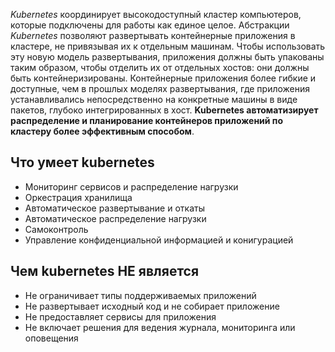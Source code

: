*Kubernetes* координирует высокодоступный кластер компьютеров, которые подключены для работы как единое целое. Абстракции *Kubernetes* позволяют развертывать контейнерные приложения в кластере, не привязывая их к отдельным машинам. Чтобы использовать эту новую модель развертывания, приложения должны быть упакованы таким образом, чтобы отделить их от отдельных хостов: они должны быть контейнеризированы. Контейнерные приложения более гибкие и доступные, чем в прошлых моделях развертывания, где приложения устанавливались непосредственно на конкретные машины в виде пакетов, глубоко интегрированных в хост. **Kubernetes автоматизирует распределение и планирование контейнеров приложений по кластеру более эффективным способом**. 

## Что умеет kubernetes
- Мониторинг сервисов и распределение нагрузки
- Оркестрация хранилища
- Автоматическое развертывание и откаты
- Автоматическое распределение нагрузки
- Самоконтроль
- Управление конфиденциальной информацией и конигурацией

## Чем kubernetes НЕ является
- Не ограничивает типы поддерживаемых приложений
- Не развертывает исходный код и не собирает приложение
- Не предоставляет сервисы для приложения
- Не включает решения для ведения журнала, мониторинга или оповещения

